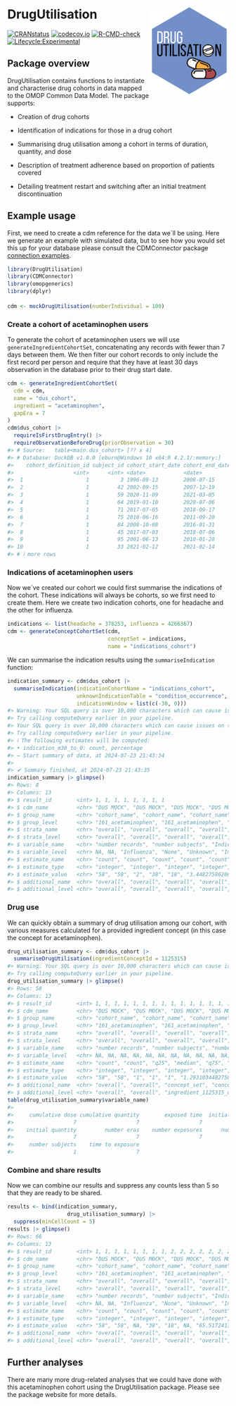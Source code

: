 
<!-- README.md is generated from README.Rmd. Please edit that file -->

# DrugUtilisation <img src="man/figures/logo.png" align="right" height="200"/>

[![CRANstatus](https://www.r-pkg.org/badges/version/DrugUtilisation)](https://CRAN.R-project.org/package=DrugUtilisation)
[![codecov.io](https://codecov.io/github/darwin-eu/DrugUtilisation/coverage.svg?branch=main)](https://app.codecov.io/github/darwin-eu/DrugUtilisation?branch=main)
[![R-CMD-check](https://github.com/darwin-eu/DrugUtilisation/workflows/R-CMD-check/badge.svg)](https://github.com/darwin-eu/DrugUtilisation/actions)
[![Lifecycle:Experimental](https://img.shields.io/badge/Lifecycle-Experimental-339999)](https://lifecycle.r-lib.org/articles/stages.html)

## Package overview

DrugUtilisation contains functions to instantiate and characterise drug
cohorts in data mapped to the OMOP Common Data Model. The package
supports:

- Creation of drug cohorts

- Identification of indications for those in a drug cohort

- Summarising drug utilisation among a cohort in terms of duration,
  quantity, and dose

- Description of treatment adherence based on proportion of patients
  covered

- Detailing treatment restart and switching after an initial treatment
  discontinuation

## Example usage

First, we need to create a cdm reference for the data we´ll be using.
Here we generate an example with simulated data, but to see how you
would set this up for your database please consult the CDMConnector
package [connection
examples](https://darwin-eu.github.io/CDMConnector/articles/a04_DBI_connection_examples.html).

``` r
library(DrugUtilisation)
library(CDMConnector)
library(omopgenerics)
library(dplyr)

cdm <- mockDrugUtilisation(numberIndividual = 100)
```

### Create a cohort of acetaminophen users

To generate the cohort of acetaminophen users we will use
`generateIngredientCohortSet`, concatenating any records with fewer than
7 days between them. We then filter our cohort records to only include
the first record per person and require that they have at least 30 days
observation in the database prior to their drug start date.

``` r
cdm <- generateIngredientCohortSet(
  cdm = cdm,
  name = "dus_cohort",
  ingredient = "acetaminophen", 
  gapEra = 7
)
cdm$dus_cohort |> 
  requireIsFirstDrugEntry() |> 
  requireObservationBeforeDrug(priorObservation = 30)
#> # Source:   table<main.dus_cohort> [?? x 4]
#> # Database: DuckDB v1.0.0 [eburn@Windows 10 x64:R 4.2.1/:memory:]
#>    cohort_definition_id subject_id cohort_start_date cohort_end_date
#>                   <int>      <int> <date>            <date>         
#>  1                    1          3 1996-09-13        2008-07-15     
#>  2                    1         42 2002-09-15        2007-12-19     
#>  3                    1         59 2020-11-09        2021-03-05     
#>  4                    1         64 2019-01-10        2020-07-06     
#>  5                    1         71 2017-07-05        2018-09-17     
#>  6                    1         75 2010-06-16        2011-09-20     
#>  7                    1         84 2008-10-08        2016-01-31     
#>  8                    1         45 2017-07-03        2018-07-06     
#>  9                    1         95 2001-06-13        2010-01-28     
#> 10                    1         33 2021-02-12        2021-02-14     
#> # ℹ more rows
```

### Indications of acetaminophen users

Now we´ve created our cohort we could first summarise the indications of
the cohort. These indications will always be cohorts, so we first need
to create them. Here we create two indication cohorts, one for headache
and the other for influenza.

``` r
indications <- list(headache = 378253, influenza = 4266367)
cdm <- generateConceptCohortSet(cdm, 
                                conceptSet = indications, 
                                name = "indications_cohort")
```

We can summarise the indication results using the `summariseIndication`
function:

``` r
indication_summary <- cdm$dus_cohort |> 
  summariseIndication(indicationCohortName = "indications_cohort", 
                      unknownIndicationTable = "condition_occurrence",
                      indicationWindow = list(c(-30, 0)))
#> Warning: Your SQL query is over 10,000 characters which can cause issues on some database platforms!
#> Try calling computeQuery earlier in your pipeline.
#> Your SQL query is over 10,000 characters which can cause issues on some database platforms!
#> Try calling computeQuery earlier in your pipeline.
#> ℹ The following estimates will be computed:
#> • indication_m30_to_0: count, percentage
#> → Start summary of data, at 2024-07-23 21:43:34
#> 
#> ✔ Summary finished, at 2024-07-23 21:43:35
indication_summary |> glimpse()
#> Rows: 8
#> Columns: 13
#> $ result_id        <int> 1, 1, 1, 1, 1, 1, 1, 1
#> $ cdm_name         <chr> "DUS MOCK", "DUS MOCK", "DUS MOCK", "DUS MOCK", "DUS …
#> $ group_name       <chr> "cohort_name", "cohort_name", "cohort_name", "cohort_…
#> $ group_level      <chr> "161_acetaminophen", "161_acetaminophen", "161_acetam…
#> $ strata_name      <chr> "overall", "overall", "overall", "overall", "overall"…
#> $ strata_level     <chr> "overall", "overall", "overall", "overall", "overall"…
#> $ variable_name    <chr> "number records", "number subjects", "Indication time…
#> $ variable_level   <chr> NA, NA, "Influenza", "None", "Unknown", "Influenza", …
#> $ estimate_name    <chr> "count", "count", "count", "count", "count", "percent…
#> $ estimate_type    <chr> "integer", "integer", "integer", "integer", "integer"…
#> $ estimate_value   <chr> "58", "58", "2", "38", "18", "3.44827586206897", "65.…
#> $ additional_name  <chr> "overall", "overall", "overall", "overall", "overall"…
#> $ additional_level <chr> "overall", "overall", "overall", "overall", "overall"…
```

### Drug use

We can quickly obtain a summary of drug utilisation among our cohort,
with various measures calculated for a provided ingredient concept (in
this case the concept for acetaminophen).

``` r
drug_utilisation_summary <- cdm$dus_cohort |> 
  summariseDrugUtilisation(ingredientConceptId = 1125315)
#> Warning: Your SQL query is over 10,000 characters which can cause issues on some database platforms!
#> Try calling computeQuery earlier in your pipeline.
drug_utilisation_summary |> glimpse()
#> Rows: 58
#> Columns: 13
#> $ result_id        <int> 1, 1, 1, 1, 1, 1, 1, 1, 1, 1, 1, 1, 1, 1, 1, 1, 1, 1,…
#> $ cdm_name         <chr> "DUS MOCK", "DUS MOCK", "DUS MOCK", "DUS MOCK", "DUS …
#> $ group_name       <chr> "cohort_name", "cohort_name", "cohort_name", "cohort_…
#> $ group_level      <chr> "161_acetaminophen", "161_acetaminophen", "161_acetam…
#> $ strata_name      <chr> "overall", "overall", "overall", "overall", "overall"…
#> $ strata_level     <chr> "overall", "overall", "overall", "overall", "overall"…
#> $ variable_name    <chr> "number records", "number subjects", "number exposure…
#> $ variable_level   <chr> NA, NA, NA, NA, NA, NA, NA, NA, NA, NA, NA, NA, NA, N…
#> $ estimate_name    <chr> "count", "count", "q25", "median", "q75", "mean", "sd…
#> $ estimate_type    <chr> "integer", "integer", "integer", "integer", "integer"…
#> $ estimate_value   <chr> "58", "58", "1", "1", "1", "1.29310344827586", "0.649…
#> $ additional_name  <chr> "overall", "overall", "concept_set", "concept_set", "…
#> $ additional_level <chr> "overall", "overall", "ingredient_1125315_descendants…
table(drug_utilisation_summary$variable_name)
#> 
#>     cumulative dose cumulative quantity        exposed time  initial daily dose 
#>                   7                   7                   7                   7 
#>    initial quantity         number eras    number exposures      number records 
#>                   7                   7                   7                   1 
#>     number subjects    time to exposure 
#>                   1                   7
```

### Combine and share results

Now we can combine our results and suppress any counts less than 5 so
that they are ready to be shared.

``` r
results <- bind(indication_summary,
                   drug_utilisation_summary) |> 
  suppress(minCellCount = 5)
results |> glimpse()
#> Rows: 66
#> Columns: 13
#> $ result_id        <int> 1, 1, 1, 1, 1, 1, 1, 1, 2, 2, 2, 2, 2, 2, 2, 2, 2, 2,…
#> $ cdm_name         <chr> "DUS MOCK", "DUS MOCK", "DUS MOCK", "DUS MOCK", "DUS …
#> $ group_name       <chr> "cohort_name", "cohort_name", "cohort_name", "cohort_…
#> $ group_level      <chr> "161_acetaminophen", "161_acetaminophen", "161_acetam…
#> $ strata_name      <chr> "overall", "overall", "overall", "overall", "overall"…
#> $ strata_level     <chr> "overall", "overall", "overall", "overall", "overall"…
#> $ variable_name    <chr> "number records", "number subjects", "Indication time…
#> $ variable_level   <chr> NA, NA, "Influenza", "None", "Unknown", "Influenza", …
#> $ estimate_name    <chr> "count", "count", "count", "count", "count", "percent…
#> $ estimate_type    <chr> "integer", "integer", "integer", "integer", "integer"…
#> $ estimate_value   <chr> "58", "58", NA, "38", "18", NA, "65.5172413793103", "…
#> $ additional_name  <chr> "overall", "overall", "overall", "overall", "overall"…
#> $ additional_level <chr> "overall", "overall", "overall", "overall", "overall"…
```

## Further analyses

There are many more drug-related analyses that we could have done with
this acetaminophen cohort using the DrugUtilisation package. Please see
the package website for more details.
